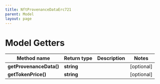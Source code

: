 ```yaml
---
title: NftProvenanceDataErc721
parent: Model
layout: page
---
```


# Model Getters

Method name | Return type | Description | Notes
------------ | ------------- | ------------- | -------------
**getProvenanceData()** | **string** |  | [optional]
**getTokenPrice()** | **string** |  | [optional]

